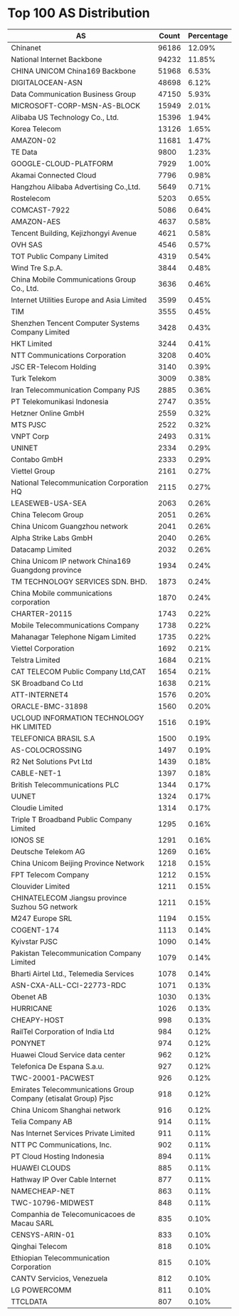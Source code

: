 # Top 100 AS Distribution
| AS | Count | Percentage |
|----|----|----|
| Chinanet | 96186 | 12.09% |
| National Internet Backbone | 94232 | 11.85% |
| CHINA UNICOM China169 Backbone | 51968 | 6.53% |
| DIGITALOCEAN-ASN | 48698 | 6.12% |
| Data Communication Business Group | 47150 | 5.93% |
| MICROSOFT-CORP-MSN-AS-BLOCK | 15949 | 2.01% |
| Alibaba US Technology Co., Ltd. | 15396 | 1.94% |
| Korea Telecom | 13126 | 1.65% |
| AMAZON-02 | 11681 | 1.47% |
| TE Data | 9800 | 1.23% |
| GOOGLE-CLOUD-PLATFORM | 7929 | 1.00% |
| Akamai Connected Cloud | 7796 | 0.98% |
| Hangzhou Alibaba Advertising Co.,Ltd. | 5649 | 0.71% |
| Rostelecom | 5203 | 0.65% |
| COMCAST-7922 | 5086 | 0.64% |
| AMAZON-AES | 4637 | 0.58% |
| Tencent Building, Kejizhongyi Avenue | 4621 | 0.58% |
| OVH SAS | 4546 | 0.57% |
| TOT Public Company Limited | 4319 | 0.54% |
| Wind Tre S.p.A. | 3844 | 0.48% |
| China Mobile Communications Group Co., Ltd. | 3636 | 0.46% |
| Internet Utilities Europe and Asia Limited | 3599 | 0.45% |
| TIM | 3555 | 0.45% |
| Shenzhen Tencent Computer Systems Company Limited | 3428 | 0.43% |
| HKT Limited | 3244 | 0.41% |
| NTT Communications Corporation | 3208 | 0.40% |
| JSC ER-Telecom Holding | 3140 | 0.39% |
| Turk Telekom | 3009 | 0.38% |
| Iran Telecommunication Company PJS | 2885 | 0.36% |
| PT Telekomunikasi Indonesia | 2747 | 0.35% |
| Hetzner Online GmbH | 2559 | 0.32% |
| MTS PJSC | 2522 | 0.32% |
| VNPT Corp | 2493 | 0.31% |
| UNINET | 2334 | 0.29% |
| Contabo GmbH | 2333 | 0.29% |
| Viettel Group | 2161 | 0.27% |
| National Telecommunication Corporation HQ | 2115 | 0.27% |
| LEASEWEB-USA-SEA | 2063 | 0.26% |
| China Telecom Group | 2051 | 0.26% |
| China Unicom Guangzhou network | 2041 | 0.26% |
| Alpha Strike Labs GmbH | 2040 | 0.26% |
| Datacamp Limited | 2032 | 0.26% |
| China Unicom IP network China169 Guangdong province | 1934 | 0.24% |
| TM TECHNOLOGY SERVICES SDN. BHD. | 1873 | 0.24% |
| China Mobile communications corporation | 1870 | 0.24% |
| CHARTER-20115 | 1743 | 0.22% |
| Mobile Telecommunications Company | 1738 | 0.22% |
| Mahanagar Telephone Nigam Limited | 1735 | 0.22% |
| Viettel Corporation | 1692 | 0.21% |
| Telstra Limited | 1684 | 0.21% |
| CAT TELECOM Public Company Ltd,CAT | 1654 | 0.21% |
| SK Broadband Co Ltd | 1638 | 0.21% |
| ATT-INTERNET4 | 1576 | 0.20% |
| ORACLE-BMC-31898 | 1560 | 0.20% |
| UCLOUD INFORMATION TECHNOLOGY HK LIMITED | 1516 | 0.19% |
| TELEFONICA BRASIL S.A | 1500 | 0.19% |
| AS-COLOCROSSING | 1497 | 0.19% |
| R2 Net Solutions Pvt Ltd | 1439 | 0.18% |
| CABLE-NET-1 | 1397 | 0.18% |
| British Telecommunications PLC | 1344 | 0.17% |
| UUNET | 1324 | 0.17% |
| Cloudie Limited | 1314 | 0.17% |
| Triple T Broadband Public Company Limited | 1295 | 0.16% |
| IONOS SE | 1291 | 0.16% |
| Deutsche Telekom AG | 1269 | 0.16% |
| China Unicom Beijing Province Network | 1218 | 0.15% |
| FPT Telecom Company | 1212 | 0.15% |
| Clouvider Limited | 1211 | 0.15% |
| CHINATELECOM Jiangsu province Suzhou 5G network | 1211 | 0.15% |
| M247 Europe SRL | 1194 | 0.15% |
| COGENT-174 | 1113 | 0.14% |
| Kyivstar PJSC | 1090 | 0.14% |
| Pakistan Telecommunication Company Limited | 1079 | 0.14% |
| Bharti Airtel Ltd., Telemedia Services | 1078 | 0.14% |
| ASN-CXA-ALL-CCI-22773-RDC | 1071 | 0.13% |
| Obenet AB | 1030 | 0.13% |
| HURRICANE | 1026 | 0.13% |
| CHEAPY-HOST | 998 | 0.13% |
| RailTel Corporation of India Ltd | 984 | 0.12% |
| PONYNET | 974 | 0.12% |
| Huawei Cloud Service data center | 962 | 0.12% |
| Telefonica De Espana S.a.u. | 927 | 0.12% |
| TWC-20001-PACWEST | 926 | 0.12% |
| Emirates Telecommunications Group Company (etisalat Group) Pjsc | 918 | 0.12% |
| China Unicom Shanghai network | 916 | 0.12% |
| Telia Company AB | 914 | 0.11% |
| Nas Internet Services Private Limited | 911 | 0.11% |
| NTT PC Communications, Inc. | 902 | 0.11% |
| PT Cloud Hosting Indonesia | 894 | 0.11% |
| HUAWEI CLOUDS | 885 | 0.11% |
| Hathway IP Over Cable Internet | 877 | 0.11% |
| NAMECHEAP-NET | 863 | 0.11% |
| TWC-10796-MIDWEST | 848 | 0.11% |
| Companhia de Telecomunicacoes de Macau SARL | 835 | 0.10% |
| CENSYS-ARIN-01 | 833 | 0.10% |
| Qinghai Telecom | 818 | 0.10% |
| Ethiopian Telecommunication Corporation | 815 | 0.10% |
| CANTV Servicios, Venezuela | 812 | 0.10% |
| LG POWERCOMM | 811 | 0.10% |
| TTCLDATA | 807 | 0.10% |
